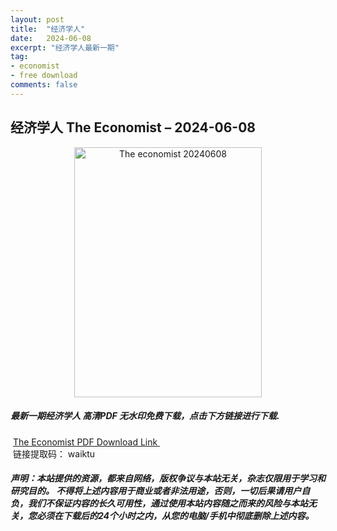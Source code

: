 ```yaml
---
layout: post
title:  "经济学人"
date:   2024-06-08
excerpt: "经济学人最新一期"
tag:
- economist
- free download
comments: false
---
```


## 经济学人 The Economist – 2024-06-08


<div align="center">
<img src="https://i.postimg.cc/jjtJ7MNf/TE-2024-06-08-00-1.png" alt="The economist 20240608" border="0" width = 300 height = 400 /> 
</div>


 <h5>最新一期经济学人 高清PDF 无水印免费下载，点击下方链接进行下载. </h5>
 
  <a href="https://wwk.lanzout.com/iQnCc21jbv2h">The Economist PDF Download Link </a>  
  <br/>
  链接提取码： waiktu
 
##### 声明：本站提供的资源，都来自网络，版权争议与本站无关，杂志仅限用于学习和研究目的。 不得将上述内容用于商业或者非法用途，否则，一切后果请用户自负，我们不保证内容的长久可用性，通过使用本站内容随之而来的风险与本站无关，您必须在下载后的24个小时之内，从您的电脑/手机中彻底删除上述内容。
 
